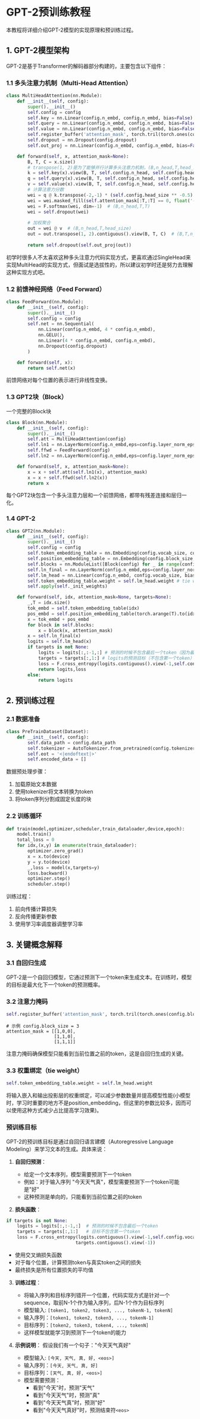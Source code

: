 # GPT-2预训练教程

本教程将详细介绍GPT-2模型的实现原理和预训练过程。

## 1. GPT-2模型架构

GPT-2是基于Transformer的解码器部分构建的，主要包含以下组件：

### 1.1 多头注意力机制（Multi-Head Attention）

```python
class MultiHeadAttention(nn.Module):
    def __init__(self, config):
        super().__init__()
        self.config = config
        self.key = nn.Linear(config.n_embd, config.n_embd, bias=False) # config.n_embd为词向量维度
        self.query = nn.Linear(config.n_embd, config.n_embd, bias=False)
        self.value = nn.Linear(config.n_embd, config.n_embd, bias=False)
        self.register_buffer('attention_mask', torch.tril(torch.ones(config.block_size, config.block_size))) # register_buffer会自动成为模型中的参数，随着模型移动（gpu/cpu）而移动，但是不会随着梯度进行更新
        self.dropout = nn.Dropout(config.dropout)
        self.out_proj = nn.Linear(config.n_embd, config.n_embd, bias=False)

    def forward(self, x, attention_mask=None):
        B, T, C = x.size()
        # transpose(1, 2)是为了能够并行计算多头注意力机制，(B,n_head,T,head_size)在矩阵运算时在（T,head_size）维度上进行，从而提高计算效率
        k = self.key(x).view(B, T, self.config.n_head, self.config.head_size).transpose(1, 2).contiguous()  # (B,n_head,T,head_size)
        q = self.query(x).view(B, T, self.config.n_head, self.config.head_size).transpose(1, 2).contiguous()  # (B,n_head,T,head_size)
        v = self.value(x).view(B, T, self.config.n_head, self.config.head_size).transpose(1, 2).contiguous()  # (B,n_head,T,head_size)
        # 计算注意力分数
        wei = q @ k.transpose(-2,-1) * (self.config.head_size ** -0.5)  # (B,n_head,T,T)
        wei = wei.masked_fill(self.attention_mask[:T,:T] == 0, float('-inf'))  # (B,n_head,T,T)
        wei = F.softmax(wei, dim=-1)  # (B,n_head,T,T)
        wei = self.dropout(wei)
        
        # 加权聚合
        out = wei @ v  # (B,n_head,T,head_size)
        out = out.transpose(1, 2).contiguous().view(B, T, C)  # (B,T,n_head*head_size)
        
        return self.dropout(self.out_proj(out))
```

初学时很多人不太喜欢这种多头注意力代码实现方式，更喜欢通过SingleHead来实现MultiHead的实现方式，但面试是选拔性的，所以建议初学时还是努力去理解这种实现方式吧。

### 1.2 前馈神经网络（Feed Forward）

```python
class FeedForward(nn.Module):
    def __init__(self, config):
        super().__init__()
        self.config = config
        self.net = nn.Sequential(
            nn.Linear(config.n_embd, 4 * config.n_embd),
            nn.GELU(),
            nn.Linear(4 * config.n_embd, config.n_embd),
            nn.Dropout(config.dropout)
        )

    def forward(self, x):
        return self.net(x)
```

前馈网络对每个位置的表示进行非线性变换。

### 1.3 GPT2块（Block）
一个完整的Block块
```python
class Block(nn.Module):
    def __init__(self, config):
        super().__init__()
        self.att = MultiHeadAttention(config)
        self.ln1 = nn.LayerNorm(config.n_embd,eps=config.layer_norm_epsilon)
        self.ffwd = FeedForward(config)
        self.ln2 = nn.LayerNorm(config.n_embd,eps=config.layer_norm_epsilon)

    def forward(self, x, attention_mask=None):
        x = x + self.att(self.ln1(x), attention_mask)
        x = x + self.ffwd(self.ln2(x))
        return x
```

每个GPT2块包含一个多头注意力层和一个前馈网络，都带有残差连接和层归一化。

### 1.4 GPT-2
```python
class GPT2(nn.Module):
    def __init__(self, config):
        super().__init__()
        self.config = config
        self.token_embedding_table = nn.Embedding(config.vocab_size, config.n_embd)
        self.position_embedding_table = nn.Embedding(config.block_size, config.n_embd)
        self.blocks = nn.ModuleList([Block(config) for _ in range(config.n_layer)])
        self.ln_final = nn.LayerNorm(config.n_embd,eps=config.layer_norm_epsilon)
        self.lm_head = nn.Linear(config.n_embd, config.vocab_size, bias=False) # 线性层的weight为(output_dim,input_dim）与Embedding的weight形状相同
        self.token_embedding_table.weight = self.lm_head.weight # tie weights
        self.apply(self._init_weights)

    def forward(self, idx, attention_mask=None, targets=None):
        _,T = idx.size()
        tok_embd = self.token_embedding_table(idx)
        pos_embd = self.position_embedding_table(torch.arange(T).to(idx.device))
        x = tok_embd + pos_embd
        for block in self.blocks:
            x = block(x, attention_mask)
        x = self.ln_final(x)
        logits = self.lm_head(x)
        if targets is not None:
            logits = logits[:,:-1,:] # 预测的时候不包含最后一个token（因为最后一个token后面没有token，即没有预测目标）
            targets = targets[:,1:] # logits的预测目标（不包含第一个token）
            loss = F.cross_entropy(logits.contiguous().view(-1,self.config.vocab_size),targets.contiguous().view(-1))
            return logits,loss
        else:
            return logits
```

## 2. 预训练过程

### 2.1 数据准备

```python
class PreTrainDataset(Dataset):
    def __init__(self, config):
        self.data_path = config.data_path
        self.tokenizer = AutoTokenizer.from_pretrained(config.tokenizer_path)
        self.eot = '<|endoftext|>'
        self.encoded_data = []
```

数据预处理步骤：
1. 加载原始文本数据
2. 使用tokenizer将文本转换为token
3. 将token序列分割成固定长度的块

### 2.2 训练循环

```python
def train(model,optimizer,scheduler,train_dataloader,device,epoch):
    model.train()
    total_loss = 0
    for idx,(x,y) in enumerate(train_dataloader):
        optimizer.zero_grad()
        x = x.to(device)
        y = y.to(device)
        _,loss = model(x,targets=y)
        loss.backward()
        optimizer.step()
        scheduler.step()
```

训练过程：
1. 前向传播计算损失
2. 反向传播更新参数
3. 使用学习率调度器调整学习率

## 3. 关键概念解释

### 3.1 自回归生成

GPT-2是一个自回归模型，它通过预测下一个token来生成文本。在训练时，模型的目标是最大化下一个token的预测概率。

### 3.2 注意力掩码

```python
self.register_buffer('attention_mask', torch.tril(torch.ones(config.block_size, config.block_size)))
```

```
# 示例 config.block_size = 3
attention_mask = [[1,0,0],
				  [1,1,0],
				  [1,1,1]]
```

注意力掩码确保模型只能看到当前位置之前的token，这是自回归生成的关键。

### 3.3 权重绑定（tie weight）

```python
self.token_embedding_table.weight = self.lm_head.weight
```

将输入嵌入和输出投影层的权重绑定，可以减少参数数量并提高模型性能(小模型时，学习时重要的地方不是position_embedding，但这里的参数比较多，因而可以使用这种方式减少占比提高学习效果)。

### 预训练目标

GPT-2的预训练目标是通过自回归语言建模（Autoregressive Language Modeling）来学习文本的生成。具体来说：

1. **自回归预测**：
   - 给定一个文本序列，模型需要预测下一个token
   - 例如：对于输入序列 "今天天气真"，模型需要预测下一个token可能是"好"
   - 这种预测是单向的，只能看到当前位置之前的token

2. **损失函数**：
```python
if targets is not None:
    logits = logits[:,:-1,:]  # 预测的时候不包含最后一个token
    targets = targets[:,1:]   # 目标不包含第一个token
    loss = F.cross_entropy(logits.contiguous().view(-1,self.config.vocab_size),
                          targets.contiguous().view(-1))
```
   - 使用交叉熵损失函数
   - 对于每个位置，计算预测token与真实token之间的损失
   - 最终损失是所有位置损失的平均值

3. **训练过程**：
   - 将输入序列和目标序列错开一个位置，代码实现方式是针对一个sequence，取前N-1个作为输入序列，后N-1个作为目标序列
   - 模型输入: `[token1, token2, token3, ..., tokenN-1, tokenN]`
   - 输入序列：`[token1, token2, token3, ..., tokenN-1]`
   - 目标序列：`[token2, token3, token4, ..., tokenN]`
   - 这样模型就能学习到预测下一个token的能力

4. **示例说明**：
   假设我们有一个句子："今天天气真好"
   - 模型输入: `[今天, 天气, 真, 好, <eos>]`
   - 输入序列：`[今天, 天气, 真, 好]`
   - 目标序列：`[天气, 真, 好, <eos>]`
   - 模型需要预测：
     - 看到"今天"时，预测"天气"
     - 看到"今天天气"时，预测"真"
     - 看到"今天天气真"时，预测"好"
     - 看到"今天天气真好"时，预测结束符`<eos>`
